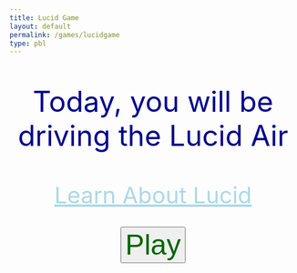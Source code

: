 ```yaml
---
title: Lucid Game
layout: default 
permalink: /games/lucidgame
type: pbl
---
```


<p style="text-align: center; font-size: 50px; color: darkblue;">Today, you will be driving the Lucid Air</p>
<div style="text-align:center;">
  <a style="font-size: 40px; color: lightblue; display:inline-block; width:100%;" href="{{site.baseurl}}/lucidinfo">Learn About Lucid</a>
</div>
<br>
<div style="text-align:center;">

<button style="text-align: center; font-size: 50px; color: darkgreen;" id="playButton">Play</button>

<div id="gridContainer" style="display: none;">
  <div class="grid-cell"></div>
  <div class="grid-cell"></div>
  <div id="parkHere" style="color: white;" class="grid-cell">Park Here</div>
  <div class="grid-cell"></div>
  <div class="grid-cell"></div>
  <div class="grid-cell"></div>
  <div class="grid-cell"></div>
  <div class="grid-cell"></div>
  <div class="grid-cell"></div>
</div>
<img id="draggableImage" src="https://firestorm0986.github.io/frontend-proj/images/lucidcar.webp" draggable="true" style="display: none;">
<div id="question" style="display: none;">
  <p style="text-align: center; font-size: 30px; color: darkblue;">How long will it take to charge the Lucid Air?</p>
  <br>
<form>
  <label style="width: 50px; height: 50px; margin: 0 auto; color: blue;" for="input">Enter your prediction (in minutes): </label>
  <br>
  <input type="number" id="input" name="input" style="margin-bottom: 20px;">
  <br>
   <button type="submit" id="submitButton" style="text-align: center; font-size: 25px; color: lightblue; display: none; margin: 20px auto 0;">Submit</button>
   <br>
  <a id="Info" style="font-size: 40px; color: lightblue; display:inline-block; width:100%; display: none;" href="{{site.baseurl}}/info/charge">Get information about charging times</a>
</form>
</div>

<style>
  #gridContainer {
    display: grid;
    grid-template-columns: repeat(3, 1fr);
    grid-template-rows: repeat(3, 1fr);
    width: 666px;
    height: 666px;
    background-color: black;
    margin: 0 auto;
  }

  .grid-cell {
    border: 1px solid white;
    width: 222px;
    height: 222px;
  }

  #draggableImage {
    width: 200px;
    height: 200px;
    margin: 0 auto;
  }
</style>

<script>
  const playButton = document.getElementById("playButton");
  const gridContainer = document.getElementById("gridContainer");
  const draggableImage = document.getElementById("draggableImage");
  const question = document.getElementById("question");
  const parkHere = document.getElementById("parkHere");

  playButton.addEventListener("click", function() {
    gridContainer.style.display = "grid";
    draggableImage.style.display = "block";
  });

  draggableImage.addEventListener("dragstart", function(event) {
    event.dataTransfer.setData("text", event.target.id);
  });

  parkHere.addEventListener("dragover", function(event) {
    event.preventDefault();
  });

  parkHere.addEventListener("drop", function(event) {

// add code
    draggableImage.style.filter = "hue-rotate(120deg)";


    event.preventDefault();
    const data = event.dataTransfer.getData("text");
    event.target.appendChild(document.getElementById(data));
    question.style.display = "block";
    const percentage_list = [
      {"00": "588"},
      {"10": "529"},
      {"20": "471"},
      {"30": "412"},
      {"40": "353"},
      {"50": "294"},
      {"60": "235"},
      {"70": "176"},
      {"80": "118"},
      {"90": "59"}
    ];
    
    const randomIndex = Math.floor(Math.random() * percentage_list.length);
    const randomKey = Object.keys(percentage_list[randomIndex])[0];
    const randomPercentage = randomKey;
    const ans = parseInt(percentage_list[randomIndex][randomKey]);

    const message = document.createElement("p");
    message.textContent = "The car is at " + randomPercentage + "%";
    question.insertBefore(message, question.firstChild);

    const submitButton = document.getElementById("submitButton");
    submitButton.style.display = "block";
    submitButton.addEventListener("click", function(event) {
      event.preventDefault();
      const input = parseInt(document.getElementById("input").value);
      if (isNaN(input)) {
        alert("Please enter a valid number.");
        message.textContent = "Please enter a number";
        return;
      }
      const score = 1000 - Math.abs(ans - input);
      const scoreText = document.createElement("p");
      scoreText.textContent = "You scored: " + score + " points, the best score you can get is 1000";
      submitButton.parentNode.insertBefore(scoreText, submitButton.nextSibling);
      submitButton.style.display = "none";
      const Info = document.getElementById("Info");
      Info.style.display = "block";
    });
  });
</script>
</div>

